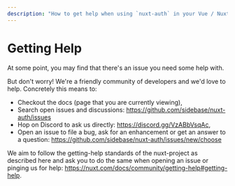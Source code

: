 ```yaml
---
description: "How to get help when using `nuxt-auth` in your Vue / Nuxt 3 application."
---
```


# Getting Help

At some point, you may find that there's an issue you need some help with.

But don't worry! We're a friendly community of developers and we'd love to help. Concretely this means to:
- Checkout the docs (page that you are currently viewing),
- Search open issues and discussions: https://github.com/sidebase/nuxt-auth/issues
- Hop on Discord to ask us directly: https://discord.gg/VzABbVsqAc,
- Open an issue to file a bug, ask for an enhancement or get an answer to a question: https://github.com/sidebase/nuxt-auth/issues/new/choose

We aim to follow the getting-help standards of the nuxt-project as described here and ask you to do the same when opening an issue or pinging us for help: https://nuxt.com/docs/community/getting-help#getting-help.
